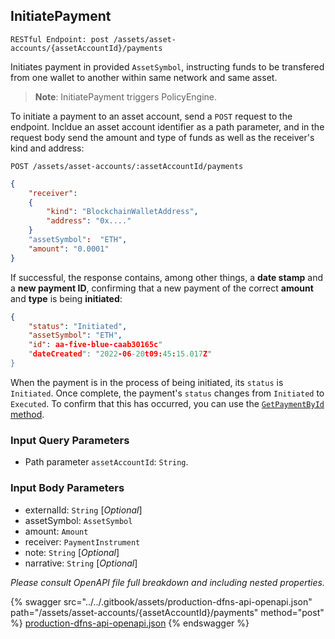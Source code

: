 
## InitiatePayment
`RESTful Endpoint: post /assets/asset-accounts/{assetAccountId}/payments`

Initiates payment in provided `AssetSymbol`, instructing funds to be transfered from one wallet to another within same network and same asset.

> **Note**: InitiatePayment triggers PolicyEngine.

To initiate a payment to an asset account, send a `POST` request to the  endpoint. Incldue an asset account identifier as a path parameter, and in the request body send the amount and type of funds as well as the receiver's kind and address:

```http
POST /assets/asset-accounts/:assetAccountId/payments
```

```json
{
    "receiver": 
    {
        "kind": "BlockchainWalletAddress",
        "address": "0x...."
    }
    "assetSymbol":  "ETH",
    "amount": "0.0001"
}
```

If successful, the response contains, among other things, a **date stamp** and a **new payment ID**, confirming that a new payment of the correct **amount** and **type** is being **initiated**:

```json
{ 
    "status": "Initiated",
    "assetSymbol": "ETH",
    "id": aa-five-blue-caab30165c"
    "dateCreated": "2022-06-20t09:45:15.017Z"
}
```

When the payment is in the process of being initiated, its `status` is `Initiated`. Once complete, the payment's `status` changes from `Initiated` to `Executed`. To confirm that this has occurred, you can use the [`GetPaymentById` method](GetPaymentById.md).



### Input Query Parameters
* Path parameter `assetAccountId`: `String`.  
  

### Input Body Parameters
* externalId: `String` [_Optional_] 
* assetSymbol: `AssetSymbol` 
* amount: `Amount` 
* receiver: `PaymentInstrument` 
* note: `String` [_Optional_] 
* narrative: `String` [_Optional_] 

_Please consult OpenAPI file full breakdown and including nested properties._


{% swagger src="../../.gitbook/assets/production-dfns-api-openapi.json" path="/assets/asset-accounts/{assetAccountId}/payments" method="post" %}
[production-dfns-api-openapi.json](../../.gitbook/assets/production-dfns-api-openapi.json)
{% endswagger %}
